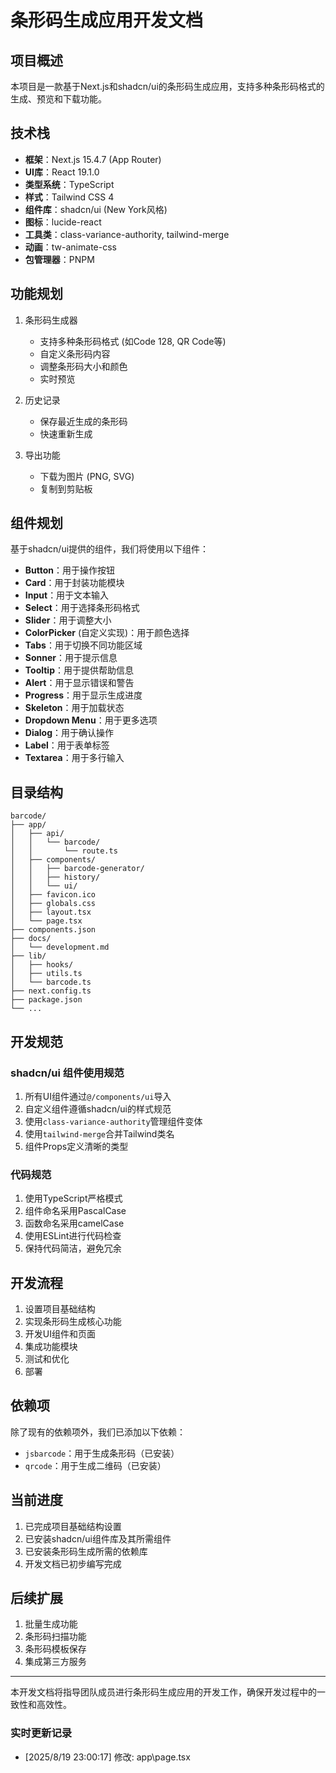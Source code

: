 # 条形码生成应用开发文档

## 项目概述

本项目是一款基于Next.js和shadcn/ui的条形码生成应用，支持多种条形码格式的生成、预览和下载功能。

## 技术栈

- **框架**：Next.js 15.4.7 (App Router)
- **UI库**：React 19.1.0
- **类型系统**：TypeScript
- **样式**：Tailwind CSS 4
- **组件库**：shadcn/ui (New York风格)
- **图标**：lucide-react
- **工具类**：class-variance-authority, tailwind-merge
- **动画**：tw-animate-css
- **包管理器**：PNPM

## 功能规划

1. 条形码生成器
   - 支持多种条形码格式 (如Code 128, QR Code等)
   - 自定义条形码内容
   - 调整条形码大小和颜色
   - 实时预览

2. 历史记录
   - 保存最近生成的条形码
   - 快速重新生成

3. 导出功能
   - 下载为图片 (PNG, SVG)
   - 复制到剪贴板

## 组件规划

基于shadcn/ui提供的组件，我们将使用以下组件：

- **Button**：用于操作按钮
- **Card**：用于封装功能模块
- **Input**：用于文本输入
- **Select**：用于选择条形码格式
- **Slider**：用于调整大小
- **ColorPicker** (自定义实现)：用于颜色选择
- **Tabs**：用于切换不同功能区域
- **Sonner**：用于提示信息
- **Tooltip**：用于提供帮助信息
- **Alert**：用于显示错误和警告
- **Progress**：用于显示生成进度
- **Skeleton**：用于加载状态
- **Dropdown Menu**：用于更多选项
- **Dialog**：用于确认操作
- **Label**：用于表单标签
- **Textarea**：用于多行输入

## 目录结构

```
barcode/
├── app/
│   ├── api/
│   │   └── barcode/
│   │       └── route.ts
│   ├── components/
│   │   ├── barcode-generator/
│   │   ├── history/
│   │   └── ui/
│   ├── favicon.ico
│   ├── globals.css
│   ├── layout.tsx
│   └── page.tsx
├── components.json
├── docs/
│   └── development.md
├── lib/
│   ├── hooks/
│   ├── utils.ts
│   └── barcode.ts
├── next.config.ts
├── package.json
└── ...
```

## 开发规范

### shadcn/ui 组件使用规范

1. 所有UI组件通过`@/components/ui`导入
2. 自定义组件遵循shadcn/ui的样式规范
3. 使用`class-variance-authority`管理组件变体
4. 使用`tailwind-merge`合并Tailwind类名
5. 组件Props定义清晰的类型

### 代码规范

1. 使用TypeScript严格模式
2. 组件命名采用PascalCase
3. 函数命名采用camelCase
4. 使用ESLint进行代码检查
5. 保持代码简洁，避免冗余

## 开发流程

1. 设置项目基础结构
2. 实现条形码生成核心功能
3. 开发UI组件和页面
4. 集成功能模块
5. 测试和优化
6. 部署

## 依赖项

除了现有的依赖项外，我们已添加以下依赖：

- `jsbarcode`：用于生成条形码（已安装）
- `qrcode`：用于生成二维码（已安装）

## 当前进度

1. 已完成项目基础结构设置
2. 已安装shadcn/ui组件库及其所需组件
3. 已安装条形码生成所需的依赖库
4. 开发文档已初步编写完成

## 后续扩展

1. 批量生成功能
2. 条形码扫描功能
3. 条形码模板保存
4. 集成第三方服务

---

本开发文档将指导团队成员进行条形码生成应用的开发工作，确保开发过程中的一致性和高效性。
### 实时更新记录
- [2025/8/19 23:00:17] 修改: app\page.tsx
